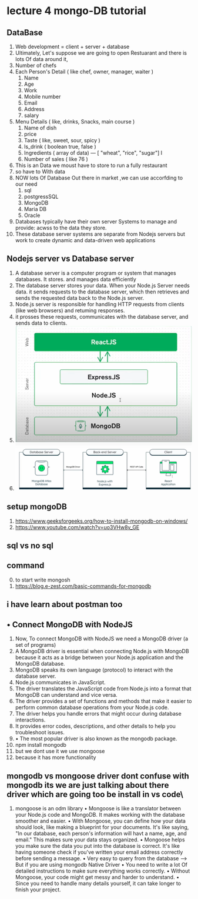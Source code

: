 # lecture 4 mongo-DB tutorial

## DataBase
1. Web development = client + server + database
2. Ultimately, Let's suppose we are going to open Restuarant and there is lots
Of data around it,
  1. Number of chefs
  2. Each Person's Detail ( like chef, owner, manager, waiter )
        1. Name
        2. Age
        3. Work
        4. Mobile number
        5. Email
        6. Address
        7. salary
   3. Menu Details ( like, drinks, Snacks, main course )
        1. Name of dish
        2. price
        3. Taste ( like, sweet, sour, spicy )
        4. ls_drink ( boolean true, false )
        5. Ingredients ( array of data) — [ "wheat", "rice", "sugar"] I
        6.  Number of sales ( like 76 )
3. This is an Data we moust have to store to run a fully restaurant
4. so have to With data
5. NOW lots Of Database Out there in market ,we can use accorfding to our need 
    1. sql
    2. postgressSQL
    3. MongoDB
    4. Maria DB
    5. Oracle
6. Databases typically have their own server Systems to manage and provide:
acwss to the data they store.
7. These database server systems are separate from Nodejs servers but work to create dynamic and data-driven web applications

## Nodejs server vs Database server 
1. A database server is a computer program or system that manages databases. It stores. and manages data efficiently
2. The database server stores your data. When your Node.js Server needs data. it sends requests to the database server, which then retrieves and sends the requested data back to the Node.js server. 
3. Node.js server is responsible for handling HTTP requests from clients (like
web browsers) and retuming responses.
4. it prosses these requests, communicates with the database server, and
sends data to clients.
5. ![alt text](image-1.png)
6. ![alt text](image-2.png)

## setup mongoDB
1.  https://www.geeksforgeeks.org/how-to-install-mongodb-on-windows/
2. https://www.youtube.com/watch?v=uo3VHw8v_GE

## sql vs no sql

## command 
  0. to start write mongosh
  1. https://blog.e-zest.com/basic-commands-for-mongodb

## i have learn about postman too

## • Connect MongoDB with NodeJS
1.  Now, To connect MongoDB with NodeJS we need a MongoDB driver (a set
of programs)
2.  A MongoDB driver is essential when connecting Node.js with MongoDB
because it acts as a bridge between your Node.js application and the
MongoDB database.
3.  MongoDB speaks its own language (protocol) to interact with the database
server.
4. Node.js communicates in JavaScript.
5. The driver translates the JavaScript code from Node.js into a format that
MongoDB can understand and vice versa.
6. The driver provides a set of functions and methods that make it easier to
perform common database operations from your Node.js code.
7. The driver helps you handle errors that might occur during database
interactions. 
8. It provides error codes, descriptions, and other details to help you troubleshoot issues.
9. • The most popular driver is also known
as the mongodb package.
  1. npm install mongodb
  2. but we dont use it we use mongoose
  3. because it has more functionality

## mongodb vs mongoose driver dont confuse with mongodb its we are just  talking about there driver which are going too be install in vs code\
1. mongoose is an odm library
• Mongoose is like a translator between your Node.js code and MongoDB. It
makes working with the database smoother and easier.
• With Mongoose, you can define how your data should look, like making a
blueprint for your documents. It's like saying, "In our database, each
person's information will havt a name, age, and email." This makes sure
your data stays organized.
• Mongoose helps you make sure the data you put into the database is
correct. It's like having someone check if you've written your email address
correctly before sending a message.
• Very easy to query from the database
—> But if you are using mongodb Native Driver
• You need to write a lot Of detailed instructions to make sure everything
works correctly.
• Without Mongoose, your code might get messy and harder to understand.
• Since you need to handle many details yourself, it can take longer to finish
your project. 
